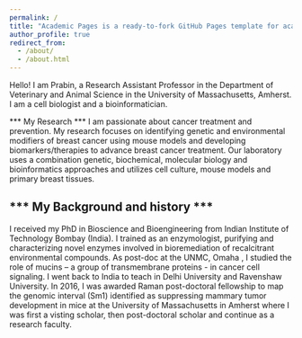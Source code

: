 ```yaml
---
permalink: /
title: "Academic Pages is a ready-to-fork GitHub Pages template for academic personal websites"
author_profile: true
redirect_from: 
  - /about/
  - /about.html
---
```


Hello! I am Prabin, a Research Assistant Professor in the Department of Veterinary and Animal Science in the University of Massachusetts, Amherst. I am a cell biologist and a bioinformatician. 

*** My Research ***
I am passionate about cancer treatment and prevention. My research focuses on identifying genetic and environmental modifiers of breast cancer using mouse models and developing biomarkers/therapies to advance breast cancer treatment. Our laboratory uses a combination genetic, biochemical, molecular biology and bioinformatics approaches and utilizes cell culture, mouse models and primary breast tissues.


*** My Background and history ***
-------------------
I received my PhD in Bioscience and Bioengineering from Indian Institute of Technology Bombay (India). I trained as an enzymologist, purifying and characterizing novel enzymes involved in bioremediation of recalcitrant environmental compounds. As post-doc at the UNMC, Omaha , I studied the role of mucins – a group of transmembrane proteins - in cancer cell signaling. I went back to India to teach in Delhi University and Ravenshaw University. In 2016, I was awarded Raman post-doctoral fellowship  to map the genomic interval (Sm1) identified as suppressing mammary tumor development in mice at the University of Massachusetts in Amherst where I was first a visting scholar, then post-doctoral scholar and continue as a research faculty. 